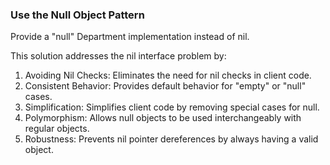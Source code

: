 ### Use the Null Object Pattern
Provide a "null" Department implementation instead of nil.

This solution addresses the nil interface problem by:

1. Avoiding Nil Checks: Eliminates the need for nil checks in client code.
2. Consistent Behavior: Provides default behavior for "empty" or "null" cases.
3. Simplification: Simplifies client code by removing special cases for null.
4. Polymorphism: Allows null objects to be used interchangeably with regular objects.
5. Robustness: Prevents nil pointer dereferences by always having a valid object.

